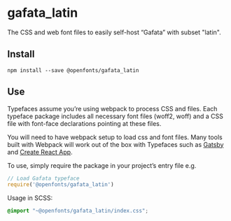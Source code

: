 
# gafata_latin

The CSS and web font files to easily self-host “Gafata” with subset "latin".

## Install

`npm install --save @openfonts/gafata_latin`

## Use

Typefaces assume you’re using webpack to process CSS and files. Each typeface
package includes all necessary font files (woff2, woff) and a CSS file with
font-face declarations pointing at these files.

You will need to have webpack setup to load css and font files. Many tools built
with Webpack will work out of the box with Typefaces such as [Gatsby](https://github.com/gatsbyjs/gatsby)
and [Create React App](https://github.com/facebookincubator/create-react-app).

To use, simply require the package in your project’s entry file e.g.

```javascript
// Load Gafata typeface
require('@openfonts/gafata_latin')
```

Usage in SCSS:
```scss
@import "~@openfonts/gafata_latin/index.css";
```
